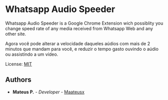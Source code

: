 # Whatsapp Audio Speeder

Whatsapp Audio Speeder is a Google Chrome Extension wich possiblity you change speed rate of any media received from Whatsapp Web and any other site.

Agora você pode alterar a velocidade daqueles aúdios com mais de 2 minutos que mandam para você, e reduzir o tempo gasto ouvindo o aúdio ou assistindo a um vídeo.

License: [ MIT](LICENSE)

## Authors
* **Mateus P.** - *Developer* - [Maateusx](https://github.com/Maateusx)

